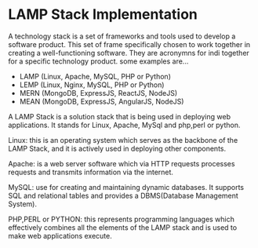 # LAMP Stack Implementation

A technology stack is a set of frameworks and tools used to develop a software product. This set of frame specifically chosen to work together in creating a well-functioning software. They are acronymns for indi together for a specific technology product. some examples are...

- LAMP (Linux, Apache, MySQL, PHP or Python)
- LEMP (Linux, Nginx, MySQL, PHP or Python)
- MERN (MongoDB, ExpressJS, ReactJS, NodeJS)
- MEAN (MongoDB, ExpressJS, AngularJS, NodeJS)

A LAMP Stack is a solution stack that is being used in deploying web applications. It stands for Linux, Apache, MySql and php,perl or python.

Linux: this is an operating system which serves as the backbone of the LAMP Stack, and it is actively used in deploying other components.

Apache: is a web server software which via HTTP requests processes requests and transmits information via the internet.

MySQL: use for creating and maintaining dynamic databases. It supports SQL and relational tables and provides a DBMS(Database Management System).

PHP,PERL or PYTHON: this represents programming languages which effectively combines all the elements of the LAMP stack and is used to make web applications execute.